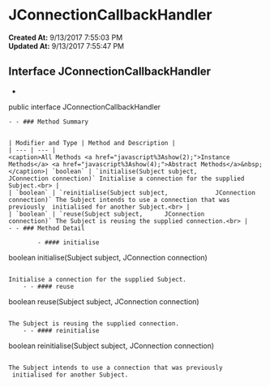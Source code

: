 # JConnectionCallbackHandler

**Created At:** 9/13/2017 7:55:03 PM  
**Updated At:** 9/13/2017 7:55:47 PM  


## Interface JConnectionCallbackHandler

- ```
public interface JConnectionCallbackHandler
```
- - ### Method Summary


| Modifier and Type | Method and Description |
| --- | --- |
<caption>All Methods <a href="javascript%3Ashow(2);">Instance Methods</a> <a href="javascript%3Ashow(4);">Abstract Methods</a>&nbsp;</caption>| `boolean` | `initialise(Subject subject,           JConnection connection)` Initialise a connection for the supplied Subject.<br> |
| `boolean` | `reinitialise(Subject subject,             JConnection connection)` The Subject intends to use a connection that was previously  initialised for another Subject.<br> |
| `boolean` | `reuse(Subject subject,      JConnection connection)` The Subject is reusing the supplied connection.<br> |
- - ### Method Detail
 
        - #### initialise

```
boolean initialise(Subject subject,                    JConnection connection)
```

Initialise a connection for the supplied Subject.
    - - #### reuse

```
boolean reuse(Subject subject,               JConnection connection)
```

The Subject is reusing the supplied connection.
    - - #### reinitialise

```
boolean reinitialise(Subject subject,                      JConnection connection)
```

The Subject intends to use a connection that was previously  initialised for another Subject.

